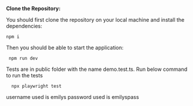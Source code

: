  **Clone the Repository:**

 You should first clone the repository on your local machine and install the dependencies:   
  

    npm i

   Then you should be able to start the application:

 
     npm run dev

 Tests are in public folder with the name demo.test.ts. Run below command to run the tests

      npx playwright test

   username used is emilys
   password used is emilyspass

   
